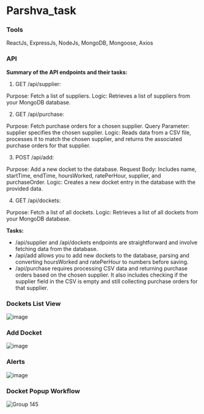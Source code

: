 # Parshva_task

### Tools 

ReactJs, ExpressJs, NodeJs, MongoDB, Mongoose, Axios

### API
**Summary of the API endpoints and their tasks:** 

1. GET /api/supplier:

Purpose: Fetch a list of suppliers.
Logic: Retrieves a list of suppliers from your MongoDB database.

2. GET /api/purchase:

Purpose: Fetch purchase orders for a chosen supplier.
Query Parameter: supplier specifies the chosen supplier.
Logic: Reads data from a CSV file, processes it to match the chosen supplier, and returns the associated purchase orders for that supplier.

3. POST /api/add:

Purpose: Add a new docket to the database.
Request Body: Includes name, startTime, endTime, hoursWorked, ratePerHour, supplier, and purchaseOrder.
Logic: Creates a new docket entry in the database with the provided data.

4. GET /api/dockets:

Purpose: Fetch a list of all dockets.
Logic: Retrieves a list of all dockets from your MongoDB database.

**Tasks:**

- /api/supplier and /api/dockets endpoints are straightforward and involve fetching data from the database.
- /api/add allows you to add new dockets to the database, parsing and converting hoursWorked and ratePerHour to numbers before saving.
- /api/purchase requires processing CSV data and returning purchase orders based on the chosen supplier. It also includes checking if the supplier field in the CSV is empty and still collecting purchase orders for that supplier.

### Dockets List View

![image](https://github.com/riyasai22/Parshva_task/assets/80235375/ef6999c1-91d2-4b57-9e83-8ffbbb059740)

### Add Docket

![image](https://github.com/riyasai22/Parshva_task/assets/80235375/db4b8426-e6ac-43fb-ba35-a9e3fdddc545)

### Alerts

![image](https://github.com/riyasai22/Parshva_task/assets/80235375/6b8cf8ee-cfdb-474b-9ad4-3d6557c4654f)

### Docket Popup Workflow

![Group 145](https://github.com/riyasai22/Parshva_task/assets/80235375/ffc5c40b-5ab9-4834-b21d-0270bddc9f31)



